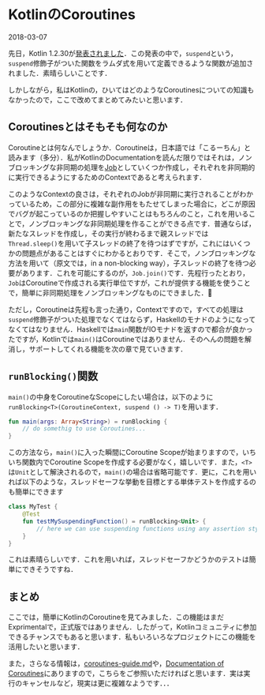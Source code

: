 # KotlinのCoroutines
<p class="date">2018-03-07</p>

先日，Kotlin 1.2.30が[発表されました](https://blog.jetbrains.com/kotlin/2018/03/kotlin-1-2-30-is-out/)．この発表の中で，`suspend`という，`suspend`修飾子がついた関数をラムダ式を用いて定義できるような関数が追加されました．素晴らしいことです．

しかしながら，私はKotlinの，ひいてはどのようなCoroutinesについての知識もなかったので，ここで改めてまとめてみたいと思います．

## Coroutinesとはそもそも何なのか
Coroutineとは何なんでしょうか．Coroutineは，日本語では「こるーちん」と読みます（多分）．私がKotlinのDocumentationを読んだ限りではそれは，ノンブロッキングな非同期の処理を[Job](https://kotlin.github.io/kotlinx.coroutines/kotlinx-coroutines-core/kotlinx.coroutines.experimental/-job/index.html)としていくつか作成し，それぞれを非同期的に実行できるようにするためのContextであると考えられます．

このようなContextの良さは，それぞれのJobが非同期に実行されることがわかっているため，この部分に複雑な副作用をもたせてしまった場合に，どこが原因でバグが起こっているのか把握しやすいことはもちろんのこと，これを用いることで，ノンブロッキングな非同期処理を作ることができる点です．普通ならば，新たなスレッドを作成し，その実行が終わるまで親スレッドでは`Thread.sleep()`を用いて子スレッドの終了を待つはずですが，これにはいくつかの問題点があることはすぐにわかるとおりです．そこで，ノンブロッキングな方法を用いて（原文では，in a non-blocking way），子スレッドの終了を待つ必要があります．これを可能にするのが，`Job.join()`です．先程行ったとおり，`Job`はCoroutineで作成される実行単位ですが，これが提供する機能を使うことで，簡単に非同期処理をノンブロッキングなものにできました．👏

ただし，Coroutineは先程も言った通り，Contextですので，すべての処理は`suspend`修飾子がついた処理でなくてはならず，Haskellのモナドのようになってなくてはなりません．Haskellでは`main`関数がIOモナドを返すので都合が良かったですが，Kotlinでは`main()`はCoroutineではありません．そのへんの問題を解消し，サポートしてくれる機能を次の章で見ていきます．

## `runBlocking()`関数
`main()`の中身をCoroutineなScopeにしたい場合は，以下のように`runBlocking<T>(CoroutineContext, suspend () -> T)`を用います．

```kotlin
fun main(args: Array<String>) = runBlocking {
    // do somethig to use Coroutines...
}
```

この方法なら，`main()`に入った瞬間にCoroutine Scopeが始まりますので，いちいち関数内でCoroutine Scopeを作成する必要がなく，嬉しいです．また，`<T>`は`Unit`として解決されるので，`main()`の場合は省略可能です．更に，これを用いれば以下のような，スレッドセーフな挙動を目標とする単体テストを作成するのも簡単にできます

```kotlin
class MyTest {
    @Test
    fun testMySuspendingFunction() = runBlocking<Unit> {
        // here we can use suspending functions using any assertion style that we like
    }
}
```

これは素晴らしいです．これを用いれば，スレッドセーフかどうかのテストは簡単にできそうですね．

## まとめ
ここでは，簡単にKotlinのCoroutineを見てみました．この機能はまだExprimentalで，正式版ではありません．したがって，Kotlinコミュニティに参加できるチャンスでもあると思います．私もいろいろなプロジェクトにこの機能を活用したいと思います．

また，さらなる情報は，[coroutines-guide.md](https://github.com/Kotlin/kotlinx.coroutines/blob/master/coroutines-guide.md#composing-suspending-functions)や，[Documentation of Coroutines](https://kotlinlang.org/docs/reference/coroutines.html)にありますので，こちらをご参照いただければと思います．実は実行のキャンセルなど，現実は更に複雑なようです．．．
